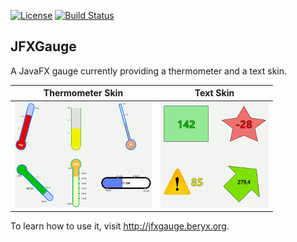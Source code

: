 [![License](https://img.shields.io/badge/License-Apache%202.0-blue.svg)](https://github.com/beryx/jfxgauge/blob/master/LICENSE)
[![Build Status](https://img.shields.io/travis/beryx/jfxgauge/master.svg?label=Build)](https://travis-ci.org/beryx/jfxgauge)
## JFXGauge ##

A JavaFX gauge currently providing a thermometer and a text skin.


Thermometer Skin |Text Skin
-----------------|----------
<a href="https://github.com/beryx/jfxgauge/raw/master/doc/img/thermoDemo.gif"><img src="https://github.com/beryx/jfxgauge/raw/master/doc/img/thermoDemo-thumbnail.gif"></a> | <a href="https://github.com/beryx/jfxgauge/raw/master/doc/img/textDemo.gif"><img src="https://github.com/beryx/jfxgauge/raw/master/doc/img/textDemo-thumbnail.gif"></a>


To learn how to use it, visit http://jfxgauge.beryx.org.
